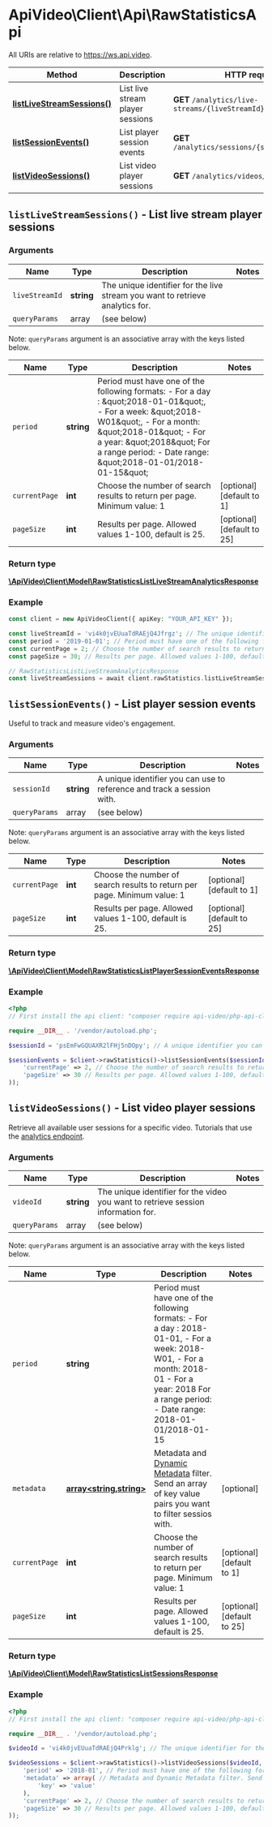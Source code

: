 # ApiVideo\Client\Api\RawStatisticsApi

All URIs are relative to https://ws.api.video.

Method | Description | HTTP request
------------- | ------------- | -------------
[**listLiveStreamSessions()**](RawStatisticsApi.md#listLiveStreamSessions) | List live stream player sessions | **GET** `/analytics/live-streams/{liveStreamId}`
[**listSessionEvents()**](RawStatisticsApi.md#listSessionEvents) | List player session events | **GET** `/analytics/sessions/{sessionId}/events`
[**listVideoSessions()**](RawStatisticsApi.md#listVideoSessions) | List video player sessions | **GET** `/analytics/videos/{videoId}`


## **`listLiveStreamSessions()` - List live stream player sessions**



### Arguments


Name | Type | Description | Notes
------------- | ------------- | ------------- | ------------- 
 `liveStreamId` | **string**| The unique identifier for the live stream you want to retrieve analytics for. |
`queryParams` | array | (see below) |


Note: `queryParams` argument is an associative array with the keys listed below.

Name | Type | Description | Notes
------------- | ------------- | ------------- | ------------- 
 `period` | **string**| Period must have one of the following formats:  - For a day : \&quot;2018-01-01\&quot;, - For a week: \&quot;2018-W01\&quot;,  - For a month: \&quot;2018-01\&quot; - For a year: \&quot;2018\&quot; For a range period:  -  Date range: \&quot;2018-01-01/2018-01-15\&quot; |
 `currentPage` | **int**| Choose the number of search results to return per page. Minimum value: 1 | [optional] [default to 1]
 `pageSize` | **int**| Results per page. Allowed values 1-100, default is 25. | [optional] [default to 25]






### Return type

[**\ApiVideo\Client\Model\RawStatisticsListLiveStreamAnalyticsResponse**](../Model/RawStatisticsListLiveStreamAnalyticsResponse.md)

### Example

```php
const client = new ApiVideoClient({ apiKey: "YOUR_API_KEY" });

const liveStreamId = 'vi4k0jvEUuaTdRAEjQ4Jfrgz'; // The unique identifier for the live stream you want to retrieve analytics for.
const period = '2019-01-01'; // Period must have one of the following formats:  - For a day : "2018-01-01", - For a week: "2018-W01", - For a month: "2018-01" - For a year: "2018"  For a range period: -  Date range: "2018-01-01/2018-01-15" 
const currentPage = 2; // Choose the number of search results to return per page. Minimum value: 1
const pageSize = 30; // Results per page. Allowed values 1-100, default is 25.

// RawStatisticsListLiveStreamAnalyticsResponse
const liveStreamSessions = await client.rawStatistics.listLiveStreamSessions({ liveStreamId, period, currentPage, pageSize })
```




## **`listSessionEvents()` - List player session events**



Useful to track and measure video's engagement.

### Arguments


Name | Type | Description | Notes
------------- | ------------- | ------------- | ------------- 
 `sessionId` | **string**| A unique identifier you can use to reference and track a session with. |
`queryParams` | array | (see below) |


Note: `queryParams` argument is an associative array with the keys listed below.

Name | Type | Description | Notes
------------- | ------------- | ------------- | ------------- 
 `currentPage` | **int**| Choose the number of search results to return per page. Minimum value: 1 | [optional] [default to 1]
 `pageSize` | **int**| Results per page. Allowed values 1-100, default is 25. | [optional] [default to 25]






### Return type

[**\ApiVideo\Client\Model\RawStatisticsListPlayerSessionEventsResponse**](../Model/RawStatisticsListPlayerSessionEventsResponse.md)

### Example

```php
<?php
// First install the api client: "composer require api-video/php-api-client"

require __DIR__ . '/vendor/autoload.php';

$sessionId = 'psEmFwGQUAXR2lFHj5nDOpy'; // A unique identifier you can use to reference and track a session with.

$sessionEvents = $client->rawStatistics()->listSessionEvents($sessionId, array(
    'currentPage' => 2, // Choose the number of search results to return per page. Minimum ->setvalue(1)
    'pageSize' => 30 // Results per page. Allowed values 1-100, default is 25.
)); 
```




## **`listVideoSessions()` - List video player sessions**



Retrieve all available user sessions for a specific video. Tutorials that use the [analytics endpoint](https://api.video/blog/endpoints/analytics).

### Arguments


Name | Type | Description | Notes
------------- | ------------- | ------------- | ------------- 
 `videoId` | **string**| The unique identifier for the video you want to retrieve session information for. |
`queryParams` | array | (see below) |


Note: `queryParams` argument is an associative array with the keys listed below.

Name | Type | Description | Notes
------------- | ------------- | ------------- | ------------- 
 `period` | **string**| Period must have one of the following formats:  - For a day : 2018-01-01, - For a week: 2018-W01,  - For a month: 2018-01 - For a year: 2018 For a range period:  -  Date range: 2018-01-01/2018-01-15 |
 `metadata` | [**array<string,string>**](../Model/string.md)| Metadata and [Dynamic Metadata](https://api.video/blog/endpoints/dynamic-metadata) filter. Send an array of key value pairs you want to filter sessios with. | [optional]
 `currentPage` | **int**| Choose the number of search results to return per page. Minimum value: 1 | [optional] [default to 1]
 `pageSize` | **int**| Results per page. Allowed values 1-100, default is 25. | [optional] [default to 25]






### Return type

[**\ApiVideo\Client\Model\RawStatisticsListSessionsResponse**](../Model/RawStatisticsListSessionsResponse.md)

### Example

```php
<?php
// First install the api client: "composer require api-video/php-api-client"

require __DIR__ . '/vendor/autoload.php';

$videoId = 'vi4k0jvEUuaTdRAEjQ4Prklg'; // The unique identifier for the video you want to retrieve session information for.

$videoSessions = $client->rawStatistics()->listVideoSessions($videoId, array(
    'period' => '2018-01', // Period must have one of the following formats: - For a day : 2018-01-01, - For a week: 2018-W01, - For a month: 2018-01 - For a year: 2018  For a range period: -  Date range: 2018-01-01/2018-01-15 
    'metadata' => array( // Metadata and Dynamic Metadata filter. Send an array of key value pairs you want to filter sessions with.
        'key' => 'value'
    ),
    'currentPage' => 2, // Choose the number of search results to return per page. Minimum ->setvalue(1)
    'pageSize' => 30 // Results per page. Allowed values 1-100, default is 25.
)); 
```



